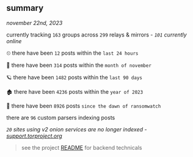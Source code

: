 
## summary
_november 22nd, 2023_

currently tracking `163` groups across `299` relays & mirrors - _`101` currently online_

⏲ there have been `12` posts within the `last 24 hours`

🦈 there have been `314` posts within the `month of november`

🪐 there have been `1482` posts within the `last 90 days`

🏚 there have been `4236` posts within the `year of 2023`

🦕 there have been `8926` posts `since the dawn of ransomwatch`

there are `96` custom parsers indexing posts

_`20` sites using v2 onion services are no longer indexed - [support.torproject.org](https://support.torproject.org/onionservices/v2-deprecation/)_

> see the project [README](https://github.com/joshhighet/ransomwatch#ransomwatch--) for backend technicals
